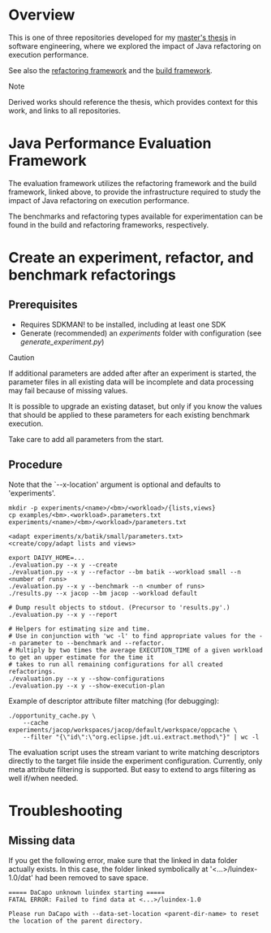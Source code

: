 # Overview
This is one of three repositories developed for my [master's thesis](https://lup.lub.lu.se/student-papers/search/publication/9204484) in software engineering, where we explored the impact of Java refactoring on execution performance.

See also the [refactoring framework](https://github.com/kaohl/alfine-refactoring) and the [build framework](https://github.com/kaohl/daivy).

> [!NOTE]
> Derived works should reference the thesis, which provides context for this work, and links to all repositories.

# Java Performance Evaluation Framework
The evaluation framework utilizes the refactoring framework and the build framework, linked above, to provide the infrastructure required to study the impact of Java refactoring on execution performance.

The benchmarks and refactoring types available for experimentation can be found in the build and refactoring frameworks, respectively.

# Create an experiment, refactor, and benchmark refactorings
## Prerequisites
- Requires SDKMAN! to be installed, including at least one SDK
- Generate (recommended) an *experiments* folder with configuration (see *generate_experiment.py*)

> [!CAUTION]
> If additional parameters are added after after an experiment is started, the parameter files in all existing data will be incomplete and data processing may fail because of missing values.
>
> It is possible to upgrade an existing dataset, but only if you know the values that should be applied to these parameters for each existing benchmark execution.
>
> Take care to add all parameters from the start.

## Procedure
Note that the `--x-location' argument is optional and defaults to 'experiments'.
```
mkdir -p experiments/<name>/<bm>/<workload>/{lists,views}
cp examples/<bm>.<workload>.parameters.txt experiments/<name>/<bm>/<workload>/parameters.txt

<adapt experiments/x/batik/small/parameters.txt>
<create/copy/adapt lists and views>

export DAIVY_HOME=...
./evaluation.py --x y --create
./evaluation.py --x y --refactor --bm batik --workload small --n <number of runs>
./evaluation.py --x y --benchmark --n <number of runs>
./results.py --x jacop --bm jacop --workload default

# Dump result objects to stdout. (Precursor to 'results.py'.)
./evaluation.py --x y --report

# Helpers for estimating size and time.
# Use in conjunction with 'wc -l' to find appropriate values for the --n parameter to --benchmark and --refactor.
# Multiply by two times the average EXECUTION_TIME of a given workload to get an upper estimate for the time it
# takes to run all remaining configurations for all created refactorings.
./evaluation.py --x y --show-configurations
./evaluation.py --x y --show-execution-plan
```

Example of descriptor attribute filter matching (for debugging):
```
./opportunity_cache.py \
    --cache experiments/jacop/workspaces/jacop/default/workspace/oppcache \
    --filter "{\"id\":\"org.eclipse.jdt.ui.extract.method\"}" | wc -l
```
The evaluation script uses the stream variant to write matching descriptors
directly to the target file inside the experiment configuration.
Currently, only meta attribute filtering is supported. But easy to extend
to args filtering as well if/when needed.

# Troubleshooting
## Missing data
If you get the following error, make sure that the linked in
data folder actually exists. In this case, the folder linked
symbolically at '<...>/luindex-1.0/dat' had been removed to
save space.
```
===== DaCapo unknown luindex starting =====
FATAL ERROR: Failed to find data at <...>/luindex-1.0

Please run DaCapo with --data-set-location <parent-dir-name> to reset the location of the parent directory.
```

